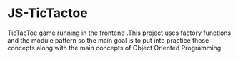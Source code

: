 # JS-TicTactoe
TicTacToe game running in the frontend .This project uses factory functions and the module pattern so the main goal is to put into practice those concepts along with the main concepts of Object Oriented Programming
